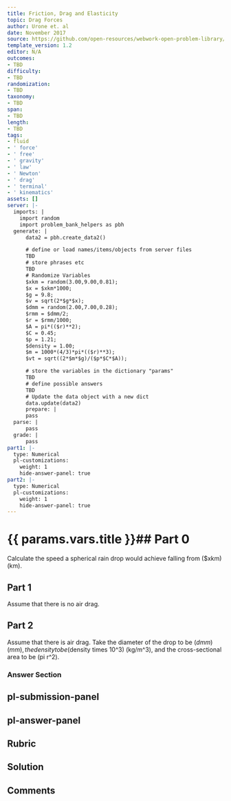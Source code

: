 ```yaml
---
title: Friction, Drag and Elasticity
topic: Drag Forces
author: Urone et. al
date: November 2017
source: https://github.com/open-resources/webwork-open-problem-library/tree/master/Contrib/BrockPhysics/College_Physics_Urone/5.Friction_Drag_and_Elasticity/5-02.Drag_Forces/NU_U17_05_02_006.pg
template_version: 1.2
editor: N/A
outcomes:
- TBD
difficulty:
- TBD
randomization:
- TBD
taxonomy:
- TBD
span:
- TBD
length:
- TBD
tags:
- fluid
- ' force'
- ' free'
- ' gravity'
- ' law'
- ' Newton'
- ' drag'
- ' terminal'
- ' kinematics'
assets: []
server: |-
  imports: |
    import random
    import problem_bank_helpers as pbh
  generate: |
      data2 = pbh.create_data2()

      # define or load names/items/objects from server files
      TBD
      # store phrases etc
      TBD
      # Randomize Variables
      $xkm = random(3.00,9.00,0.81);
      $x = $xkm*1000;
      $g = 9.8;
      $v = sqrt(2*$g*$x);
      $dmm = random(2.00,7.00,0.28);
      $rmm = $dmm/2;
      $r = $rmm/1000;
      $A = pi*(($r)**2);
      $C = 0.45;
      $p = 1.21;
      $density = 1.00;
      $m = 1000*(4/3)*pi*(($r)**3);
      $vt = sqrt((2*$m*$g)/($p*$C*$A));

      # store the variables in the dictionary "params"
      TBD
      # define possible answers
      TBD
      # Update the data object with a new dict
      data.update(data2)
      prepare: |
      pass
  parse: |
      pass
  grade: |
      pass
part1: |-
  type: Numerical
  pl-customizations:
    weight: 1
    hide-answer-panel: true
part2: |-
  type: Numerical
  pl-customizations:
    weight: 1
    hide-answer-panel: true
---
```


# {{ params.vars.title }}## Part 0 
Calculate the speed a spherical rain drop would achieve falling from ($xkm) (km). 
## Part 1 
Assume that there is no air drag. 
## Part 2 
Assume that there is air drag. Take the diameter of the drop to be ($dmm) (mm), the density to be ($density times 10^3) (kg/m^3), and the cross-sectional area to be (pi r^2). 


### Answer Section 


## pl-submission-panel 


## pl-answer-panel 


## Rubric 


## Solution 


## Comments 


